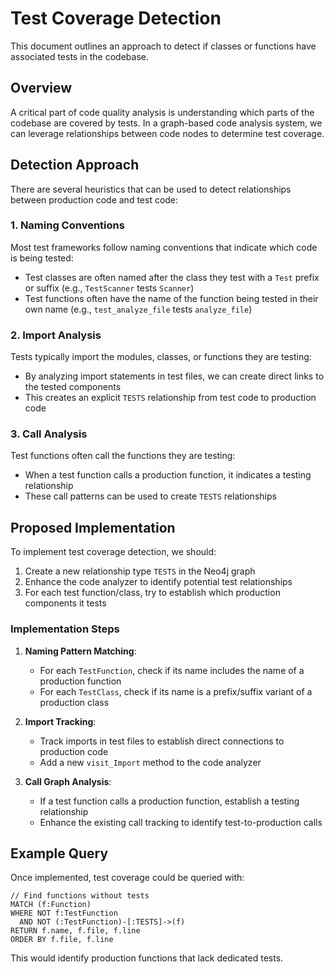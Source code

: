 # Test Coverage Detection

This document outlines an approach to detect if classes or functions have associated tests in the codebase.

## Overview

A critical part of code quality analysis is understanding which parts of the codebase are covered by tests. In a graph-based code analysis system, we can leverage relationships between code nodes to determine test coverage.

## Detection Approach

There are several heuristics that can be used to detect relationships between production code and test code:

### 1. Naming Conventions

Most test frameworks follow naming conventions that indicate which code is being tested:

- Test classes are often named after the class they test with a `Test` prefix or suffix (e.g., `TestScanner` tests `Scanner`)
- Test functions often have the name of the function being tested in their own name (e.g., `test_analyze_file` tests `analyze_file`)

### 2. Import Analysis

Tests typically import the modules, classes, or functions they are testing:

- By analyzing import statements in test files, we can create direct links to the tested components
- This creates an explicit `TESTS` relationship from test code to production code

### 3. Call Analysis

Test functions often call the functions they are testing:

- When a test function calls a production function, it indicates a testing relationship
- These call patterns can be used to create `TESTS` relationships

## Proposed Implementation

To implement test coverage detection, we should:

1. Create a new relationship type `TESTS` in the Neo4j graph
2. Enhance the code analyzer to identify potential test relationships
3. For each test function/class, try to establish which production components it tests

### Implementation Steps

1. **Naming Pattern Matching**:
   - For each `TestFunction`, check if its name includes the name of a production function
   - For each `TestClass`, check if its name is a prefix/suffix variant of a production class

2. **Import Tracking**:
   - Track imports in test files to establish direct connections to production code
   - Add a new `visit_Import` method to the code analyzer

3. **Call Graph Analysis**:
   - If a test function calls a production function, establish a testing relationship
   - Enhance the existing call tracking to identify test-to-production calls

## Example Query

Once implemented, test coverage could be queried with:

```cypher
// Find functions without tests
MATCH (f:Function)
WHERE NOT f:TestFunction
  AND NOT (:TestFunction)-[:TESTS]->(f)
RETURN f.name, f.file, f.line
ORDER BY f.file, f.line
```

This would identify production functions that lack dedicated tests.
